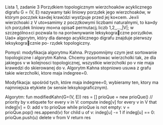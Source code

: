 Lista 1, zadanie 3
Porz¡dkiem topologicznym wierzchoaków acyklicznego digrafu G = (V, E) nazywamy taki liniowy porz¡dek jego wierzchoaków, w którym pocz¡tek ka»dej kraw¦dzi wyst¦puje przed jej ko«cem. Je±li wierzchoaki z V uto»samimy z pocz¡tkowymi liczbami naturalnymi, to ka»dy ich porz¡dek liniowy mo»na opisa¢ permutacj¡ liczb 1,2,,...,|V|; w szczególno±ci pozwala to na porównywanie leksykograczne porz¡dków.
Uaó» algorytm, który dla danego acyklicznego digrafu znajduje pierwszy leksykogracznie po- rz¡dek topologiczny.

Pomysl: modyfikacja algorytmu Kahna.
Przypomnijmy czym jest sortowanie topologiczne i algorytm Kahna.
Chcemy posortowac wierzcholki tak, ze dla jakiegos v w kolejnosci topologicznej, wszystkie wierzcholki po v nie maja krawedzi do skierowanej do v.
Algorytm Kahna stopniowo usuwa z grafu takie wierzcholki, ktore maja indegree=0. 

Modyfikacja: spośród tych, które maja indegree=0, wybieramy ten, ktory ma najmniejsza etykiete (w sensie leksykograficznym).

Algorytm:
fun modifiedKahn(G=(V, E))
    res = []
    prioQue = new prioQue() // priority by v.etiquete
    for every v in V:
        compute indeg[v]
    for every v in V that indeg[v] = 0:
        add v to prioQue
    while prioQue is not empty:
        v = prioQue.pop()
        res.append(v)
        for child u of v:
            indeg[u] -= 1
            if indeg[u] == 0:
                prioQue.push(u)
        delete v from V
    return res




